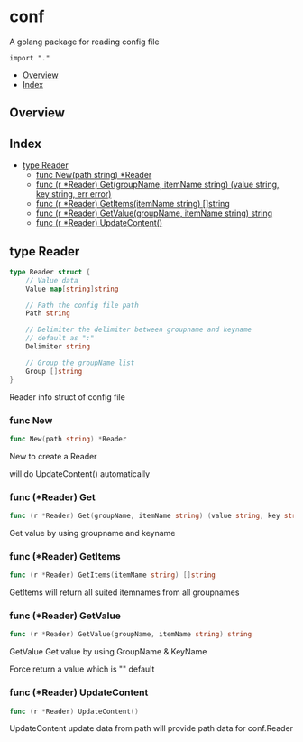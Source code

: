# conf

A golang package for reading config file

`import "."`

- [Overview](#pkg-overview)
- [Index](#pkg-index)

## <a name="pkg-overview">Overview</a>

## <a name="pkg-index">Index</a>

- [type Reader](#Reader)
  - [func New(path string) \*Reader](#New)
  - [func (r \*Reader) Get(groupName, itemName string) (value string, key string, err error)](#Reader.Get)
  - [func (r \*Reader) GetItems(itemName string) []string](#Reader.GetItems)
  - [func (r \*Reader) GetValue(groupName, itemName string) string](#Reader.GetValue)
  - [func (r \*Reader) UpdateContent()](#Reader.UpdateContent)

## <a name="Reader">type</a> Reader

```go
type Reader struct {
    // Value data
    Value map[string]string

    // Path the config file path
    Path string

    // Delimiter the delimiter between groupname and keyname
    // default as ":"
    Delimiter string

    // Group the groupName list
    Group []string
}

```

Reader info struct of config file

### <a name="New">func</a> New

```go
func New(path string) *Reader
```

New to create a Reader

will do UpdateContent() automatically

### <a name="Reader.Get">func</a> (\*Reader) Get

```go
func (r *Reader) Get(groupName, itemName string) (value string, key string, err error)
```

Get value by using groupname and keyname

### <a name="Reader.GetItems">func</a> (\*Reader) GetItems

```go
func (r *Reader) GetItems(itemName string) []string
```

GetItems will return all suited itemnames from all groupnames

### <a name="Reader.GetValue">func</a> (\*Reader) GetValue

```go
func (r *Reader) GetValue(groupName, itemName string) string
```

GetValue Get value by using GroupName & KeyName

Force return a value which is "" default

### <a name="Reader.UpdateContent">func</a> (\*Reader) UpdateContent

```go
func (r *Reader) UpdateContent()
```

UpdateContent update data from path
will provide path data for conf.Reader
